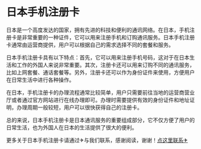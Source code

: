 # 日本手机注册卡

日本是一个高度发达的国家，拥有先进的科技和便利的通讯网络。在日本，手机注册卡是非常重要的一种证件，它可以用来注册手机和订购通讯服务。日本手机注册卡通常由运营商提供，用户可以根据自己的需求选择不同的套餐和服务。

日本手机注册卡具有以下特点：首先，它可以用来注册手机号码，这对于在日本生活和工作的外国人来说非常重要。其次，注册卡还可以用来订购不同的通讯服务，比如上网套餐、通话套餐等。另外，注册卡还可以作为身份证件来使用，方便用户在日常生活中进行各种操作。

在日本，手机注册卡的办理流程通常比较简单，用户只需要前往当地的运营商营业厅或者通过官方网站进行在线办理即可。办理时需要提供有效的身份证件和地址证明，办理周期一般较短，用户可以很快获得自己的注册卡。

总的来说，日本手机注册卡是日本通讯服务的重要组成部分，它不仅方便了用户的日常生活，也为外国人在日本的生活提供了很大的便利。

更多关于日本手机注册卡请通过✈与我们联系，感谢阅读，谢谢！[点这里联系✈](https://w.k02.cc)